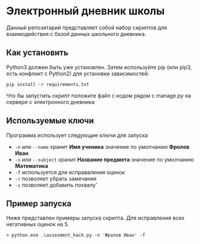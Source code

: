 # Электронный дневник школы

Данный репозитарий представляет собой набор скриптов для взаимодействия с базой данных школьного дневника.

## Как установить

Python3 должен быть уже установлен. Затем используйте pip (или pip3, есть конфликт с Python2) для установки зависимостей:
```
pip install -r requirements.txt
```
 Что бы запустить скрипт положите файл с кодом рядом с manage.py на сервере с электронного дневника

## Используемые ключи
Программа использует следующие ключи для запуска
- `-n` или `--name` хранит **Имя ученика** значение по умолчанию  **Фролов Иван**
- `-s` или `--subject` хранит **Название предмета** значение по умолчанию **Математика**
- `-f` используется для  исправаления оценок
- `-r` позволяет убрать замечания
- `-c` позволяет добавить похвалу'

## Пример запуска
Ниже представлен примеры запуска скрипта. Для исправления всех негативных оценок на 5.

```
> python.exe .\assesment_hack.py -n 'Фролов Иван' -f
```